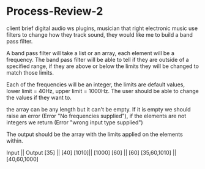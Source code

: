 # Process-Review-2

client brief
digital audio ws plugins, 
musician that right electronic music use filters to change how they track sound,
they would like me to build a band pass filter.

A band pass filter will take a list or an array, each element will be a frequency. The band pass filter will be able to tell if they are outside of a specified range, if they are above or below the limits they will be changed to match those limits.

Each of the frequencies will be an integer, the limits are default values, lower limit = 40Hz, upper limit = 1000Hz. 
The user should be able to change the values if they want to.

the array can be any length but it can't be empty.
If it is empty we should raise an error (Error "No frequencies supplied"), if the elements are not integers we return (Error "wrong input type supplied")

The output should be the array with the limits applied on the elements within.

Input || Output
[35]  || [40]
[1010]|| [1000]
[60]  || [60]
[35,60,1010]  || [40,60,1000]